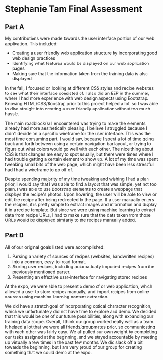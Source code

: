 # Stephanie Tam Final Assessment


## Part A

My contributions were made towards the user interface portion of our web application. This included:

* Creating a user friendly web application structure by incorporating good web design practices
* Identifying what features would be displayed on our web application pages
* Making sure that the information taken from the training data is also displayed

In the fall, I focused on looking at different CSS styles and recipe websites to see what their interface consisted of. I also did an EEP in the summer, where I had more experience with web design aspects using Bootstrap. Knowing HTML/CSS/Boostrap prior to this project helped a lot, so I was able to dive straight into creating a user friendly application without too much hassle.  

The main roadblock(s) I encountered was trying to make the elements I already had more aesthetically pleasing. I believe I struggled because I didn't decide on a specific wireframe for the user interface. This was the most time consuming part, I would say, because I spent a lot of time going back and forth between using a certain navigation bar layout, or trying to figure out what colors would go well with each other.  The nice thing about CSS is that changes are easy to spot usually, but there were times where I had trouble getting a certain element to show up.  A lot of my time was spent tweaking small bits of the web page, which might have been less stressful had I had a wireframe to go off of. 

Despite spending majority of my time tweaking and wishing I had a plan prior, I would say that I was able to find a layout that was simple, yet not too plain. I was able to use Bootstrap elements to create a webpage that displays the recipe's photos. Upon hovering, the user will be able to view or edit the recipe after being redirected to the page. If a user manually enters the recipes, it is pretty simple to extract images and information and display it in a recipe template. But since we were using machine learning to extract data from recipe URLs, I had to make sure that the data taken from those URLs would be displayed similarly to the recipes manually added.


## Part B

All of our original goals listed were accomplished:

1. Parsing a variety of sources of recipes (websites, handwritten recipes) into a common, easy-to-read format.
2. Storing user recipes, including automatically imported recipes from the previously mentioned parser.
3. Presenting an effective user-interface for navigating stored recipes

At the expo, we were able to present a demo of or web application, which allowed a user to store recipes manually, and import recipes from online sources using machine-learning content extraction. 

We did have a stretch goal of incorporating optical character recognition, which we unfortunately did not have time to explore and demo. We decided that this would be one of our future possibilities, along with expanding our training data scope.  Overall, I think our group worked really well as a team. It helped a lot that we were all friends/groupmates prior, so communicating with each other was fairly easy. We all pulled our own weight by completing our tasks assigned at the beginning, and we stayed accountable by meeting up virtually a few times in the past few months. We did slack off a bit towards the beginning, but I am very proud of our group for creating something that we could demo at the expo.

